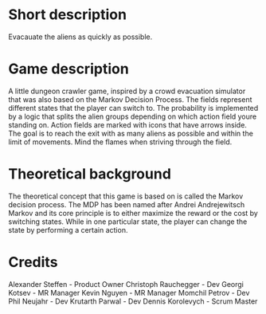 # Short description
Evacauate the aliens as quickly as possible.

# Game description
A little dungeon crawler game, inspired by a crowd evacuation simulator that was also based on the Markov Decision Process.
The fields represent different states that the player can switch to. The probability is implemented by a logic that splits the alien groups depending on which action field youre standing on.
Action fields are marked with icons that have arrows inside.
The goal is to reach the exit with as many aliens as possible and within the limit of movements.
Mind the flames when striving through the field.


# Theoretical background
The theoretical concept that this game is based on is called the Markov decision process.
The MDP has been named after Andrei Andrejewitsch Markov and its core principle is to either maximize the reward or the cost by switching states.
While in one particular state, the player can change the state by performing a certain action.

# Credits
Alexander Steffen - Product Owner
Christoph Rauchegger - Dev
Georgi Kotsev - MR Manager
Kevin Nguyen - MR Manager
Momchil Petrov - Dev
Phil Neujahr - Dev 
Krutarth Parwal - Dev
Dennis Korolevych - Scrum Master
